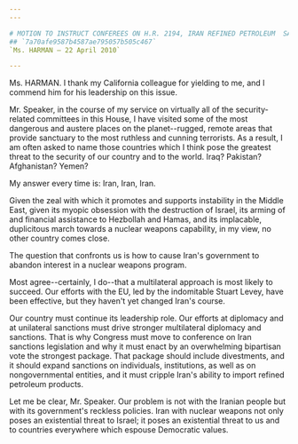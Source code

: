 ```yaml
---
---

# MOTION TO INSTRUCT CONFEREES ON H.R. 2194, IRAN REFINED PETROLEUM  SANCTIONS ACT OF 2009
## `7a70afe9587b4587ae795057b505c467`
`Ms. HARMAN — 22 April 2010`

---
```



Ms. HARMAN. I thank my California colleague for yielding to me, and I 
commend him for his leadership on this issue.

Mr. Speaker, in the course of my service on virtually all of the 
security-related committees in this House, I have visited some of the 
most dangerous and austere places on the planet--rugged, remote areas 
that provide sanctuary to the most ruthless and cunning terrorists. As 
a result, I am often asked to name those countries which I think pose 
the greatest threat to the security of our country and to the world. 
Iraq? Pakistan? Afghanistan? Yemen?

My answer every time is: Iran, Iran, Iran.

Given the zeal with which it promotes and supports instability in the 
Middle East, given its myopic obsession with the destruction of Israel, 
its arming of and financial assistance to Hezbollah and Hamas, and its 
implacable, duplicitous march towards a nuclear weapons capability, in 
my view, no other country comes close.

The question that confronts us is how to cause Iran's government to 
abandon interest in a nuclear weapons program.

Most agree--certainly, I do--that a multilateral approach is most 
likely to succeed. Our efforts with the EU, led by the indomitable 
Stuart Levey, have been effective, but they haven't yet changed Iran's 
course.

Our country must continue its leadership role. Our efforts at 
diplomacy and at unilateral sanctions must drive stronger multilateral 
diplomacy and sanctions. That is why Congress must move to conference 
on Iran sanctions legislation and why it must enact by an overwhelming 
bipartisan vote the strongest package. That package should include 
divestments, and it should expand sanctions on individuals, 
institutions, as well as on nongovernmental entities, and it must 
cripple Iran's ability to import refined petroleum products.

Let me be clear, Mr. Speaker. Our problem is not with the Iranian 
people but with its government's reckless policies. Iran with nuclear 
weapons not only poses an existential threat to Israel; it poses an 
existential threat to us and to countries everywhere which espouse 
Democratic values.